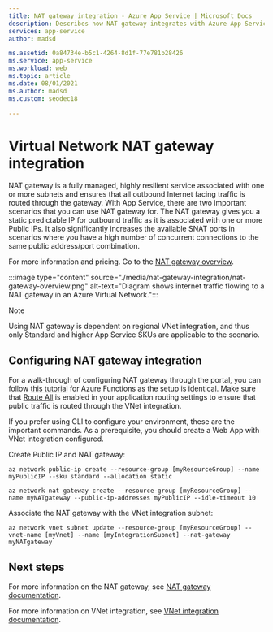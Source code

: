 ```yaml
---
title: NAT gateway integration - Azure App Service | Microsoft Docs
description: Describes how NAT gateway integrates with Azure App Service.
services: app-service
author: madsd

ms.assetid: 0a84734e-b5c1-4264-8d1f-77e781b28426
ms.service: app-service
ms.workload: web
ms.topic: article
ms.date: 08/01/2021
ms.author: madsd
ms.custom: seodec18

---
```


# Virtual Network NAT gateway integration

NAT gateway is a fully managed, highly resilient service associated with one or more subnets and ensures that all outbound Internet facing traffic is routed through the gateway. With App Service, there are two important scenarios that you can use NAT gateway for. The NAT gateway gives you a static predictable IP for outbound traffic as it is associated with one or more Public IPs.
It also significantly increases the available SNAT ports in scenarios where you have a high number of concurrent connections to the same public address/port combination.

For more information and pricing. Go to the [NAT gateway overview](/azure/virtual-network/nat-gateway/nat-overview).

:::image type="content" source="./media/nat-gateway-integration/nat-gateway-overview.png" alt-text="Diagram shows internet traffic flowing to a NAT gateway in an Azure Virtual Network.":::

> [!Note] 
> Using NAT gateway is dependent on regional VNet integration, and thus only Standard and higher App Service SKUs are applicable to the scenario.

## Configuring NAT gateway integration

For a walk-through of configuring NAT gateway through the portal, you can follow [this tutorial](/azure/azure-functions/functions-how-to-use-nat-gateway) for Azure Functions as the setup is identical. Make sure that [Route All](../web-sites-integrate-with-vnet#routes) is enabled in your application routing settings to ensure that public traffic is routed through the VNet integration.

If you prefer using CLI to configure your environment, these are the important commands. As a prerequisite, you should create a Web App with VNet integration configured.

Create Public IP and NAT gateway:

```azurecli-interactive
az network public-ip create --resource-group [myResourceGroup] --name myPublicIP --sku standard --allocation static

az network nat gateway create --resource-group [myResourceGroup] --name myNATgateway --public-ip-addresses myPublicIP --idle-timeout 10
```

Associate the NAT gateway with the VNet integration subnet:

```azurecli-interactive
az network vnet subnet update --resource-group [myResourceGroup] --vnet-name [myVnet] --name [myIntegrationSubnet] --nat-gateway myNATgateway
```

## Next steps
For more information on the NAT gateway, see [NAT gateway documentation](/azure/virtual-network/nat-gateway/nat-overview).

For more information on VNet integration, see [VNet integration documentation](/azure/app-service/web-sites-integrate-with-vnet).
